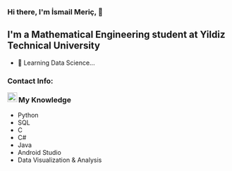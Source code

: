 ### Hi there, I'm İsmail Meriç, 👋

## I'm a Mathematical Engineering student at Yildiz Technical University

- 🌱 Learning Data Science...

### Contact Info:

[<img align="left" alt="ismailgulbay | LinkedIn" width="22px" src="https://cdn.jsdelivr.net/npm/simple-icons@v3/icons/linkedin.svg" />][linkedin]


### My Knowledge
- Python 
- SQL
- C
- C# 
- Java 
- Android Studio 
- Data Visualization & Analysis

[linkedin]: https://www.linkedin.com/in/ismail-gulbay-990449b6/
